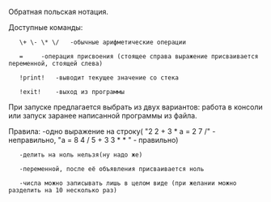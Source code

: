 Обратная польская нотация.

Доступные команды:

       \+ \- \* \/   -обычные арифметические операции
  
       =     -операция присвоения (стоящее справа выражение присваивается переменной, стоящей слева)
  
       !print!   -выводит текущее значение со стека
  
       !exit!    -выход из программы
  
  
При запуске предлагается выбрать из двух вариантов: работа в консоли или запуск заранее написанной программы из файла.

Правила:
       -одно выражение на строку( "2 2 + 3 * a = 2 7 /" - неправильно, "a = 8 4 / 5 + 3 3 * * " - правильно)
   
       -делить на ноль нельзя(ну надо же)
   
       -переменной, после её объявления присваивается ноль
   
       -числа можно записывать лишь в целом виде (при желании можно разделить на 10 несколько раз)
   
